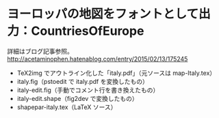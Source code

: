 ヨーロッパの地図をフォントとして出力：CountriesOfEurope
=======================================================

詳細はブログ記事参照。
http://acetaminophen.hatenablog.com/entry/2015/02/13/175245

- TeX2img でアウトライン化した「italy.pdf」（元ソースは map-Italy.tex）
- italy.fig（pstoedit で italy.pdf を変換したもの）
- italy-edit.fig（手動でコメント行を書き換えたもの）
- italy-edit.shape（fig2dev で変換したもの）
- shapepar-italy.tex（LaTeX ソース）
